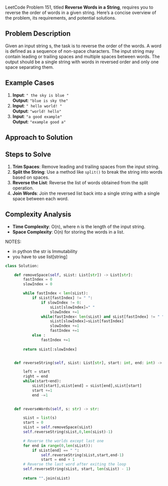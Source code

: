 LeetCode Problem 151, titled **Reverse Words in a String**, requires you to reverse the order of words in a given string. Here’s a concise overview of the problem, its requirements, and potential solutions.

## Problem Description

Given an input string s, the task is to reverse the order of the words. A word is defined as a sequence of non-space characters. The input string may contain leading or trailing spaces and multiple spaces between words. The output should be a single string with words in reversed order and only one space separating them.

## Example Cases

1. **Input**: `" the sky is blue "`  
    **Output**: `"blue is sky the"`
2. **Input**: `" hello world! "`  
    **Output**: `"world! hello"`
3. **Input**: `"a good example"`  
    **Output**: `"example good a"`

## Approach to Solution

## Steps to Solve

1. **Trim Spaces**: Remove leading and trailing spaces from the input string.
2. **Split the String**: Use a method like `split()` to break the string into words based on spaces.
3. **Reverse the List**: Reverse the list of words obtained from the split operation.
4. **Join Words**: Join the reversed list back into a single string with a single space between each word.

## Complexity Analysis

- **Time Complexity**: O(n), where n is the length of the input string.
- **Space Complexity**: O(n) for storing the words in a list.



NOTES:
- in python the str is Immutability
- you have to use list[string]


```python
class Solution:

    def removeSpace(self, sList: List[str]) -> List[str]:
        fastIndex = 0
        slowIndex = 0

        while fastIndex < len(sList):
            if sList[fastIndex] != " ":
                if slowIndex != 0:
                    sList[slowIndex]=" "
                    slowIndex +=1
                while(fastIndex< len(sList) and sList[fastIndex] != " "):
                    sList[slowIndex]=sList[fastIndex]
                    slowIndex +=1
                    fastIndex +=1
            else :
                fastIndex +=1
                
        return sList[:slowIndex]


    def reverseString(self, sList: List[str], start: int, end: int) -> None:

        left = start
        right = end
        while(start<end):
            sList[start],sList[end] = sList[end],sList[start]
            start +=1
            end -=1
            

    def reverseWords(self, s: str) -> str:

        sList = list(s)
        start = 0
        sList = self.removeSpace(sList)
        self.reverseString(sList,0,len(sList)-1)

        # Reverse the worlds except last one 
        for end in range(0,len(sList)):
            if sList[end] == " ":
                self.reverseString(sList,start,end-1)
                start = end + 1
        # Reverse the last word after exiting the loop
        self.reverseString(sList, start, len(sList) - 1)
        
        return "".join(sList)

```